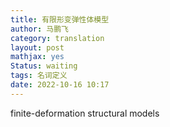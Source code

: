 ```yaml
---
title: 有限形变弹性体模型
author: 马鹏飞
category: translation
layout: post
mathjax: yes
Status: waiting
tags: 名词定义
date: 2022-10-16 10:17
---
```



finite-deformation structural models
